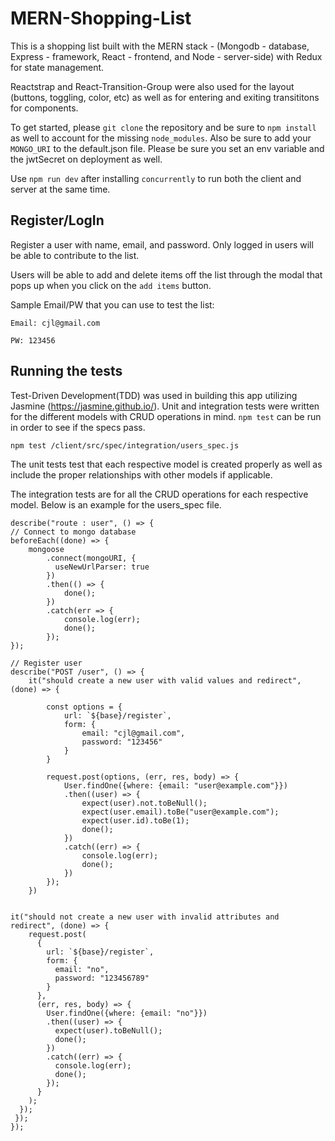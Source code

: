 # MERN-Shopping-List

This is a shopping list built with the MERN stack - (Mongodb - database, Express - framework, React - frontend, and Node - server-side) with Redux for state management.

Reactstrap and React-Transition-Group were also used for the layout (buttons, toggling, color, etc) as well as for entering 
and exiting transititons for components.

To get started, please `git clone` the repository and be sure to `npm install` as well to account for the missing `node_modules`. Also be sure to add your `MONGO_URI` to the default.json file. Please be sure you set an env variable and the jwtSecret on deployment as well. 

Use `npm run dev` after installing `concurrently` to run both the client and server at the same time. 

## Register/LogIn

Register a user with name, email, and password. Only logged in users will be able to contribute to the list.

Users will be able to add and delete items off the list through the modal that pops up when you click on the `add items` button.

Sample Email/PW that you can use to test the list:

`Email: cjl@gmail.com`
   
`PW: 123456`


## Running the tests

Test-Driven Development(TDD) was used in building this app utilizing Jasmine (https://jasmine.github.io/). Unit and integration tests were written for the different models with CRUD operations in mind. `npm test` can be run in order to see if the specs pass.

`npm test /client/src/spec/integration/users_spec.js`

The unit tests test that each respective model is created properly as well as include the proper relationships with other models if applicable.

The integration tests are for all the CRUD operations for each respective model. Below is an example for the users_spec file.

    describe("route : user", () => {
    // Connect to mongo database
    beforeEach((done) => {
        mongoose
            .connect(mongoURI, {
              useNewUrlParser: true
            })
            .then(() => {
                done();
            })
            .catch(err => {
                console.log(err);
                done();
            });
    });

    // Register user
    describe("POST /user", () => {
        it("should create a new user with valid values and redirect", (done) => {

            const options = {
                url: `${base}/register`,
                form: {
                    email: "cjl@gmail.com",
                    password: "123456"
                }
            }

            request.post(options, (err, res, body) => {
                User.findOne({where: {email: "user@example.com"}})
                .then((user) => {
                    expect(user).not.toBeNull();
                    expect(user.email).toBe("user@example.com");
                    expect(user.id).toBe(1);
                    done();
                })
                .catch((err) => {
                    console.log(err);
                    done();
                })
            });
        })


    it("should not create a new user with invalid attributes and redirect", (done) => {
        request.post(
          {
            url: `${base}/register`,
            form: {
              email: "no",
              password: "123456789"
            }
          },
          (err, res, body) => {
            User.findOne({where: {email: "no"}})
            .then((user) => {
              expect(user).toBeNull();
              done();
            })
            .catch((err) => {
              console.log(err);
              done();
            });
          }
        );
      });
     });
    });
